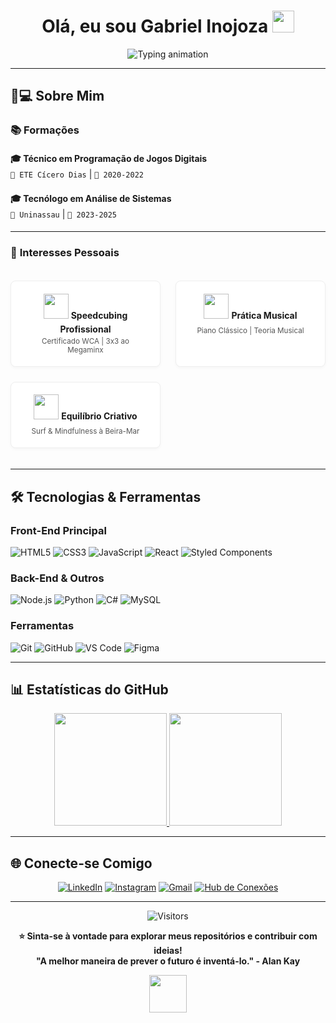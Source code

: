 
# <div align="center"> Olá, eu sou Gabriel Inojoza <img src="https://media.giphy.com/media/hvRJCLFzcasrR4ia7z/giphy.gif" width="35"></div>

<div align="center">
  <!-- Animação de texto digitado (Typing SVG) -->
  <img 
       src="https://readme-typing-svg.herokuapp.com?font=Fira+Code&size=26&duration=2800&pause=1000&color=b0bac0&center=true&vCenter=true&width=500&height=60&lines=🚀+Desenvolvedor+Front+End;💡+Entusiasta+de+Tecnologia;🌱+Sempre+aprendendo+coisas+novas!;🌟+Bem-vindo(a)+ao+meu+GitHub!" 
       alt="Typing animation"
  />
</div>

---

## 🧑💻 **Sobre Mim**


### 📚 **Formações**

<div align="left" style="line-height: 1.8;">
  
**🎓 Técnico em Programação de Jogos Digitais**  
`📍 ETE Cícero Dias` | `📅 2020-2022`  

**🎓 Tecnólogo em Análise de Sistemas**  
`📍 Uninassau` | `📅 2023-2025`  

</div>

---

### 🌟 **Interesses Pessoais**

<div align="center" style="
  display: grid;
  grid-template-columns: repeat(auto-fit, minmax(200px, 1fr));
  gap: 1.5rem;
  padding: 1.2rem 0;
  ">
  
  <div style="
    padding: 1.2rem;
    border-radius: 8px;
    background: #ffffff;
    border: 1px solid #eee;
    box-shadow: 0 2px 5px rgba(0, 0, 0, 0.03);
    transition: box-shadow 0.3s ease;
  ">
    <img src="https://img.icons8.com/3d-fluency/48/rubiks-cube.png" width="40" style="margin-bottom: 0.5rem;">
    <strong>Speedcubing Profissional</strong>
    <sub style="display: block; margin-top: 0.25rem; color: #555;">
      Certificado WCA | 3x3 ao Megaminx
    </sub>
  </div>

  <div style="
    padding: 1.2rem;
    border-radius: 8px;
    background: #ffffff;
    border: 1px solid #eee;
    box-shadow: 0 2px 5px rgba(0, 0, 0, 0.03);
    transition: box-shadow 0.3s ease;
  ">
    <img src="https://img.icons8.com/ios/50/music-transcript.png" width="40" style="margin-bottom: 0.5rem;">
    <strong>Prática Musical</strong>
    <sub style="display: block; margin-top: 0.25rem; color: #555;">
      Piano Clássico | Teoria Musical
    </sub>
  </div>

  <div style="
    padding: 1.2rem;
    border-radius: 8px;
    background: #ffffff;
    border: 1px solid #eee;
    box-shadow: 0 2px 5px rgba(0, 0, 0, 0.03);
    transition: box-shadow 0.3s ease;
  ">
    <img src="https://img.icons8.com/ios/50/beach.png" width="40" style="margin-bottom: 0.5rem;">
    <strong>Equilíbrio Criativo</strong>
    <sub style="display: block; margin-top: 0.25rem; color: #555;">
      Surf & Mindfulness à Beira-Mar
    </sub>
  </div>

</div>


---

## 🛠 **Tecnologias & Ferramentas**

### **Front-End Principal**
![HTML5](https://img.shields.io/badge/-HTML5-E34F26?style=for-the-badge&logo=html5&logoColor=white)
![CSS3](https://img.shields.io/badge/-CSS3-1572B6?style=for-the-badge&logo=css3&logoColor=white)
![JavaScript](https://img.shields.io/badge/-JavaScript%20(ES6%2B)-F7DF1E?style=for-the-badge&logo=javascript&logoColor=black)
![React](https://img.shields.io/badge/-React-61DAFB?style=for-the-badge&logo=react&logoColor=black)
![Styled Components](https://img.shields.io/badge/-Styled_Components-DB7093?style=for-the-badge&logo=styled-components&logoColor=white)

### **Back-End & Outros**
![Node.js](https://img.shields.io/badge/-Node.js-339933?style=for-the-badge&logo=node.js&logoColor=white)
![Python](https://img.shields.io/badge/-Python-3776AB?style=for-the-badge&logo=python&logoColor=white)
![C#](https://img.shields.io/badge/C%23-6f42c1?style=for-the-badge&logo=c-sharp&logoColor=white)
![MySQL](https://img.shields.io/badge/-MySQL-4479A1?style=for-the-badge&logo=mysql&logoColor=white)

### **Ferramentas**
![Git](https://img.shields.io/badge/-Git-F05032?style=for-the-badge&logo=git&logoColor=white)
![GitHub](https://img.shields.io/badge/-GitHub-181717?style=for-the-badge&logo=github&logoColor=white)
![VS Code](https://img.shields.io/badge/-VS_Code-007ACC?style=for-the-badge&logo=visual-studio-code&logoColor=white)
![Figma](https://img.shields.io/badge/-Figma-F24E1E?style=for-the-badge&logo=figma&logoColor=white)

---

## 📊 **Estatísticas do GitHub**

<div align="center">
  <a href="https://github.com/Inojoza28">
    <img height="180em" src="https://github-readme-stats.vercel.app/api?username=Inojoza28&show_icons=true&theme=vision-friendly-dark&include_all_commits=true&count_private=true&border_radius=15"/>
    <img height="180em" src="https://github-readme-stats.vercel.app/api/top-langs/?username=Inojoza28&layout=compact&theme=vision-friendly-dark&border_radius=15"/>
  </a>
</div>

---

## 🌐 **Conecte-se Comigo**

<div align="center">
  
[![LinkedIn](https://img.shields.io/badge/-LinkedIn-0077B5?style=for-the-badge&logo=linkedin&logoColor=white)](https://www.linkedin.com/in/gabrielinojoza/)
[![Instagram](https://img.shields.io/badge/-Instagram-E4405F?style=for-the-badge&logo=instagram&logoColor=white)](https://www.instagram.com/dev_inojoza_/)
[![Gmail](https://img.shields.io/badge/-Gmail-EA4335?style=for-the-badge&logo=gmail&logoColor=white)](mailto:carlosginojoza@gmail.com)
[![Hub de Conexões](https://img.shields.io/badge/-Hub_de_Conexões-24292e?style=for-the-badge&logo=github&logoColor=white)](https://inojoza28.github.io/conexoes)
  
</div>

---

<div align="center">
  
![Visitors](https://komarev.com/ghpvc/?username=Inojoza28&color=blueviolet&style=flat)

**⭐ Sinta-se à vontade para explorar meus repositórios e contribuir com ideias!**  
**"A melhor maneira de prever o futuro é inventá-lo." - Alan Kay**

<img src="https://media.giphy.com/media/ZVik7pBtu9dNS/giphy.gif" width="60">

</div>
